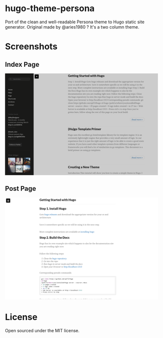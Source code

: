 hugo-theme-persona
==================

Port of the clean and well-readable Persona theme to Hugo static site generator.
Original made by @aries1980 ?
It's a two column theme. 

# Screenshots

## Index Page
![index](/images/snapshot.png)

## Post Page
![index](/images/tn.png)

# License
Open sourced under the MIT license.
